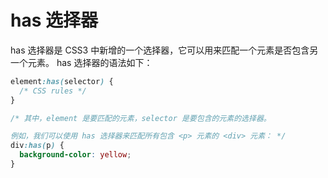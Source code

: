 # has 选择器

has 选择器是 CSS3 中新增的一个选择器，它可以用来匹配一个元素是否包含另一个元素。
has 选择器的语法如下：

```css
element:has(selector) {
  /* CSS rules */
}
```

```css
/* 其中，element 是要匹配的元素，selector 是要包含的元素的选择器。

例如，我们可以使用 has 选择器来匹配所有包含 <p> 元素的 <div> 元素： */
div:has(p) {
  background-color: yellow;
}
```
